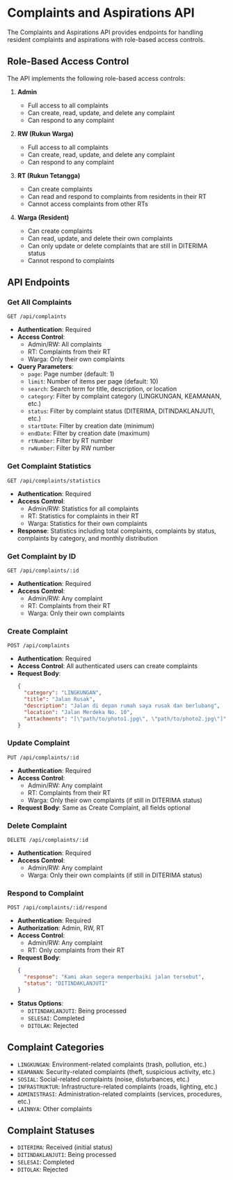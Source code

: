 # Complaints and Aspirations API

The Complaints and Aspirations API provides endpoints for handling resident complaints and aspirations with role-based access controls.

## Role-Based Access Control

The API implements the following role-based access controls:

1. **Admin**
   - Full access to all complaints
   - Can create, read, update, and delete any complaint
   - Can respond to any complaint

2. **RW (Rukun Warga)**
   - Full access to all complaints
   - Can create, read, update, and delete any complaint
   - Can respond to any complaint

3. **RT (Rukun Tetangga)**
   - Can create complaints
   - Can read and respond to complaints from residents in their RT
   - Cannot access complaints from other RTs

4. **Warga (Resident)**
   - Can create complaints
   - Can read, update, and delete their own complaints
   - Can only update or delete complaints that are still in DITERIMA status
   - Cannot respond to complaints

## API Endpoints

### Get All Complaints
```
GET /api/complaints
```
- **Authentication**: Required
- **Access Control**: 
  - Admin/RW: All complaints
  - RT: Complaints from their RT
  - Warga: Only their own complaints
- **Query Parameters**:
  - `page`: Page number (default: 1)
  - `limit`: Number of items per page (default: 10)
  - `search`: Search term for title, description, or location
  - `category`: Filter by complaint category (LINGKUNGAN, KEAMANAN, etc.)
  - `status`: Filter by complaint status (DITERIMA, DITINDAKLANJUTI, etc.)
  - `startDate`: Filter by creation date (minimum)
  - `endDate`: Filter by creation date (maximum)
  - `rtNumber`: Filter by RT number
  - `rwNumber`: Filter by RW number

### Get Complaint Statistics
```
GET /api/complaints/statistics
```
- **Authentication**: Required
- **Access Control**: 
  - Admin/RW: Statistics for all complaints
  - RT: Statistics for complaints in their RT
  - Warga: Statistics for their own complaints
- **Response**: Statistics including total complaints, complaints by status, complaints by category, and monthly distribution

### Get Complaint by ID
```
GET /api/complaints/:id
```
- **Authentication**: Required
- **Access Control**: 
  - Admin/RW: Any complaint
  - RT: Complaints from their RT
  - Warga: Only their own complaints

### Create Complaint
```
POST /api/complaints
```
- **Authentication**: Required
- **Access Control**: All authenticated users can create complaints
- **Request Body**:
  ```json
  {
    "category": "LINGKUNGAN",
    "title": "Jalan Rusak",
    "description": "Jalan di depan rumah saya rusak dan berlubang",
    "location": "Jalan Merdeka No. 10",
    "attachments": "[\"path/to/photo1.jpg\", \"path/to/photo2.jpg\"]"
  }
  ```

### Update Complaint
```
PUT /api/complaints/:id
```
- **Authentication**: Required
- **Access Control**: 
  - Admin/RW: Any complaint
  - RT: Complaints from their RT
  - Warga: Only their own complaints (if still in DITERIMA status)
- **Request Body**: Same as Create Complaint, all fields optional

### Delete Complaint
```
DELETE /api/complaints/:id
```
- **Authentication**: Required
- **Access Control**: 
  - Admin/RW: Any complaint
  - Warga: Only their own complaints (if still in DITERIMA status)

### Respond to Complaint
```
POST /api/complaints/:id/respond
```
- **Authentication**: Required
- **Authorization**: Admin, RW, RT
- **Access Control**: 
  - Admin/RW: Any complaint
  - RT: Only complaints from their RT
- **Request Body**:
  ```json
  {
    "response": "Kami akan segera memperbaiki jalan tersebut",
    "status": "DITINDAKLANJUTI"
  }
  ```
- **Status Options**:
  - `DITINDAKLANJUTI`: Being processed
  - `SELESAI`: Completed
  - `DITOLAK`: Rejected

## Complaint Categories

- `LINGKUNGAN`: Environment-related complaints (trash, pollution, etc.)
- `KEAMANAN`: Security-related complaints (theft, suspicious activity, etc.)
- `SOSIAL`: Social-related complaints (noise, disturbances, etc.)
- `INFRASTRUKTUR`: Infrastructure-related complaints (roads, lighting, etc.)
- `ADMINISTRASI`: Administration-related complaints (services, procedures, etc.)
- `LAINNYA`: Other complaints

## Complaint Statuses

- `DITERIMA`: Received (initial status)
- `DITINDAKLANJUTI`: Being processed
- `SELESAI`: Completed
- `DITOLAK`: Rejected 